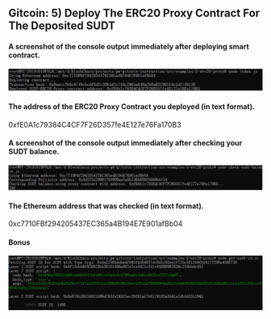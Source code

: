 ## Gitcoin: 5) Deploy The ERC20 Proxy Contract For The Deposited SUDT

#### A screenshot of the console output immediately after deploying smart contract.
![alt text](1.png)
#### The address of the ERC20 Proxy Contract you deployed (in text format).
0xfE0A1c79384C4CF7F26D357fe4E127e76Fa170B3
#### A screenshot of the console output immediately after checking your SUDT balance.
![alt text](2.png)
#### The Ethereum address that was checked (in text format).
0xc7710FBf294205437EC365a4B194E7E901afBb04
#### Bonus
![alt text](3.png)
